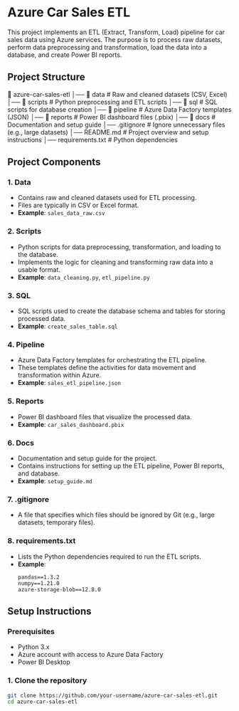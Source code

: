 # Azure Car Sales ETL

This project implements an ETL (Extract, Transform, Load) pipeline for car sales data using Azure services. The purpose is to process raw datasets, perform data preprocessing and transformation, load the data into a database, and create Power BI reports. 

## Project Structure

📂 azure-car-sales-etl │── 📂 data # Raw and cleaned datasets (CSV, Excel) │── 📂 scripts # Python preprocessing and ETL scripts │── 📂 sql # SQL scripts for database creation │── 📂 pipeline # Azure Data Factory templates (JSON) │── 📂 reports # Power BI dashboard files (.pbix) │── 📂 docs # Documentation and setup guide │── .gitignore # Ignore unnecessary files (e.g., large datasets) │── README.md # Project overview and setup instructions │── requirements.txt # Python dependencies 


## Project Components

### 1. **Data**
   - Contains raw and cleaned datasets used for ETL processing.
   - Files are typically in CSV or Excel format.
   - **Example**: `sales_data_raw.csv`

### 2. **Scripts**
   - Python scripts for data preprocessing, transformation, and loading to the database.
   - Implements the logic for cleaning and transforming raw data into a usable format.
   - **Example**: `data_cleaning.py`, `etl_pipeline.py`

### 3. **SQL**
   - SQL scripts used to create the database schema and tables for storing processed data.
   - **Example**: `create_sales_table.sql`

### 4. **Pipeline**
   - Azure Data Factory templates for orchestrating the ETL pipeline.
   - These templates define the activities for data movement and transformation within Azure.
   - **Example**: `sales_etl_pipeline.json`

### 5. **Reports**
   - Power BI dashboard files that visualize the processed data.
   - **Example**: `car_sales_dashboard.pbix`

### 6. **Docs**
   - Documentation and setup guide for the project.
   - Contains instructions for setting up the ETL pipeline, Power BI reports, and database.
   - **Example**: `setup_guide.md`

### 7. **.gitignore**
   - A file that specifies which files should be ignored by Git (e.g., large datasets, temporary files).

### 8. **requirements.txt**
   - Lists the Python dependencies required to run the ETL scripts.
   - **Example**: 
     ```
     pandas==1.3.2
     numpy==1.21.0
     azure-storage-blob==12.8.0
     ```
     

## Setup Instructions

### Prerequisites
- Python 3.x
- Azure account with access to Azure Data Factory
- Power BI Desktop

### 1. Clone the repository
```bash
git clone https://github.com/your-username/azure-car-sales-etl.git
cd azure-car-sales-etl
